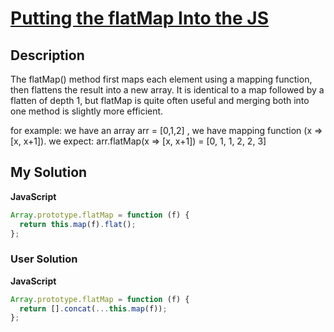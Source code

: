 # [Putting the flatMap Into the JS](https://www.codewars.com/kata/5abb8e941ea65df9870000a9)

## Description

The flatMap() method first maps each element using a mapping function, then flattens the result into a new array. It is identical to a map followed by a flatten of depth 1, but flatMap is quite often useful and merging both into one method is slightly more efficient.

for example: we have an array arr = [0,1,2] , we have mapping function (x => [x, x+1]). we expect: arr.flatMap(x => [x, x+1]) = [0, 1, 1, 2, 2, 3]

## My Solution

**JavaScript**

```js
Array.prototype.flatMap = function (f) {
  return this.map(f).flat();
};
```

### User Solution

**JavaScript**

```js
Array.prototype.flatMap = function (f) {
  return [].concat(...this.map(f));
};
```
